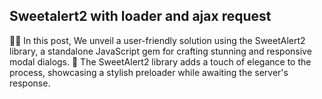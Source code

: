 ## Sweetalert2 with loader and ajax request
🚀✨ In this post, We unveil a user-friendly solution using the SweetAlert2 library, a standalone JavaScript gem for crafting stunning and responsive modal dialogs. 💫 The SweetAlert2 library adds a touch of elegance to the process, showcasing a stylish preloader while awaiting the server's response.
